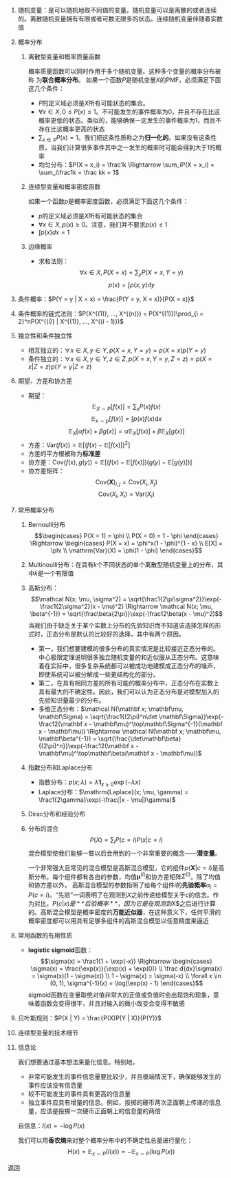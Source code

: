 1. 随机变量：是可以随机地取不同值的变量。随机变量可以是离散的或者连续的。离散随机变量拥有有限或者可数无限多的状态。连续随机变量伴随着实数值
2. 概率分布
    1. 离散型变量和概率质量函数

        概率质量函数可以同时作用于多个随机变量。这种多个变量的概率分布被称
为**联合概率分布**。
        如果一个函数$P$是随机变量$X$的PMF，必须满足下面这几个条件：
        - $P$的定义域必须是$X$所有可能状态的集合。
        - $\forall x \in X, 0 \le P(x) \le 1$。不可能发生的事件概率为0，并且不存在比这概率更低的状态。类似的，能够确保一定发生的事件概率为1，而且不存在比这概率更高的状态
        - $\sum_{x \in X}P(x) = 1$。我们把这条性质称之为**归一化的**。如果没有这条性质，当我们计算很多事件其中之一发生的概率时可能会得到大于1的概率
        - 均匀分布：$P(X = x_i) = \frac1k \Rightarrow \sum_iP(X = x_i) = \sum_i\frac1k = \frac kk = 1$
    2. 连续型变量和概率密度函数

        如果一个函数$p$是概率密度函数，必须满足下面这几个条件：
        - $p$的定义域必须是$X$所有可能状态的集合
        - $\forall x \in X, p(x) \ge 0$。注意，我们并不要求$p(x) \le 1$
        - $\int p(x)dx = 1$
    3. 边缘概率
        - 求和法则：
            $$\forall x \in X, P(X = x) = \sum_y P(X = x, Y = y)$$
            $$p(x) = \int p(x, y)\mathrm dy$$
3. 条件概率：$P(Y = y | X = x) = \frac{P(Y = y, X = x)}{P(X = x)}$
4. 条件概率的链式法则：$P(X^{(1)}, ..., X^{(n)}) = P(X^{(1)})\prod_{i = 2}^nP(X^{(i)} | X^{(1)}, ..., X^{(i - 1)})$
5. 独立性和条件独立性
    - 相互独立的：$\forall x \in X, y \in Y, p(X = x, Y = y) = p(X = x)p(Y = y)$
    - 条件独立的：$\forall x \in X, y \in Y, z \in Z, p(X = x, Y = y, Z = z) = p(X = x | Z = z)p(Y = y | Z = z)$
6. 期望、方差和协方差
    - 期望：
        $$\mathbb E_{X \sim P}[f(x)] = \sum_x P(x)f(x)$$
        $$\mathbb E_{x \sim p}[f(x)] = \int p(x)f(x)\mathrm dx$$
        $$\mathbb E_X[\alpha f(x) + \beta g(x)] = \alpha\mathbb E_X[f(x)] + \beta\mathbb E_X[g(x)]$$
    - 方差：$\mathrm{Var}(f(x)) = \mathbb E[(f(x) - \mathbb E[f(x)])^2]$
    - 方差的平方根被称为**标准差**
    - 协方差：$\mathrm{Cov}(f(x), g(y)) = \mathbb E[(f(x) - \mathbb E[f(x)])(g(y) - \mathbb E[g(y)])]$
    - 协方差矩阵：
        $$\mathrm{Cov}(\mathbf X)_{i, j} = \mathrm{Cov}(X_i, X_j)$$
        $$\mathrm{Cov}(X_i, X_i) = \mathrm{Var}(X_i)$$
7. 常用概率分布
    1. Bernoulli分布
        $$\begin{cases}
            P(X = 1) = \phi \\
            P(X = 0) = 1 - \phi
        \end{cases}
        \Rightarrow
        \begin{cases}
            P(X = x) = \phi^x(1 - \phi)^{1 - x} \\
            E[X] = \phi \\
            \mathrm{Var}(X) = \phi(1 - \phi)
        \end{cases}$$
    2. Multinoulli分布：在具有$k$个不同状态的单个离散型随机变量上的分布，其中$k$是一个有限值
    3. 高斯分布：
        $$\mathcal N(x; \mu, \sigma^2) = \sqrt{\frac1{2\pi\sigma^2}}\exp(-\frac1{2\sigma^2}(x - \mu)^2) \Rightarrow \mathcal N(x; \mu, \beta^{-1}) = \sqrt{\frac\beta{2\pi}}\exp(-\frac12\beta(x - \mu)^2)$$
        当我们由于缺乏关于某个实数上分布的先验知识而不知道该选择怎样的形式时，正态分布是默认的比较好的选择，其中有两个原因。
        - 第一，我们想要建模的很多分布的真实情况是比较接近正态分布的。中心极限定理说明很多独立随机变量的和近似服从正态分布。这意味着在实际中，很多复杂系统都可以被成功地建模成正态分布的噪声，即使系统可以被分解成一些更结构化的部分。
        - 第二，在具有相同方差的所有可能的概率分布中，正态分布在实数上具有最大的不确定性。因此，我们可以认为正态分布是对模型加入的先验知识量最少的分布。
        - 多维正态分布：$\mathcal N(\mathbf x; \mathbf\mu, \mathbf\Sigma) = \sqrt{\frac1{(2\pi)^n\det \mathbf\Sigma}}\exp(-\frac12(\mathbf x - \mathbf\mu)^\top\mathbf\Sigma^{-1}(\mathbf x - \mathbf\mu)) \Rightarrow \mathcal N(\mathbf x; \mathbf\mu, \mathbf\beta^{-1}) = \sqrt{\frac{\det\mathbf\beta}{(2\pi)^n}}\exp(-\frac12(\mathbf x - \mathbf\mu)^\top\mathbf\beta(\mathbf x - \mathbf\mu))$
    4. 指数分布和Laplace分布
        - 指数分布：$p(x; \lambda) = \lambda\mathbf 1_{x \ge 0}\exp(-\lambda x)$
        - Laplace分布：$\mathrm{Laplace}(x; \mu, \gamma) = \frac1{2\gamma}\exp(-\frac{|x - \mu|}\gamma)$
    5. Dirac分布和经验分布
    6. 分布的混合
        $$P(X) = \sum_iP(c = i)P(x | c = i)$$
        混合模型使我们能够一瞥以后会用到的一个非常重要的概念——**潜变量**。
        
        一个非常强大且常见的混合模型是高斯混合模型，它的组件$p(\mathbf X | c = i)$是高斯分布。每个组件都有各自的参数，均值$\mathbf\mu^{(i)}$和协方差矩阵$\Sigma^{(i)}$。除了均值和协方差以外， 高斯混合模型的参数指明了给每个组件$i$的**先验概率**$\alpha_i = P(c = i)$。“先验”一词表明了在观测到$X$之前传递给模型关于$c$的信念。作为对比，$P(c | x) 是**后验概率**，因为它是在观测到$X$之后进行计算的。高斯混合模型是概率密度的**万能近似器**，在这种意义下，任何平滑的概率密度都可以用具有足够多组件的高斯混合模型以任意精度来逼近
8. 常用函数的有用性质
    - **logistic sigmoid**函数：
        $$\sigma(x) = \frac1{1 + \exp(-x)} \Rightarrow
        \begin{cases}
            \sigma(x) = \frac{\exp(x)}{\exp(x) + \exp(0)} \\
            \frac d{dx}\sigma(x) = \sigma(x)(1 - \sigma(x)) \\
            1 - \sigma(x) = \sigma(-x) \\
            \forall x \in (0, 1), \sigma^{-1}(x) = \log(\exp(x) - 1)
        \end{cases}$$
        sigmoid函数在变量取绝对值非常大的正值或负值时会出现饱和现象，意味着函数会变得很平，并且对输入的微小改变会变得不敏感

9. 贝叶斯规则：$P(X | Y) = \frac{P(X)P(Y | X)}{P(Y)}$
10. 连续型变量的技术细节
11. 信息论

    我们想要通过基本想法来量化信息。特别地，
    - 非常可能发生的事件信息量要比较少，并且极端情况下，确保能够发生的事件应该没有信息量
    - 较不可能发生的事件具有更高的信息量
    - 独立事件应具有增量的信息。例如，投掷的硬币两次正面朝上传递的信息量，应该是投掷一次硬币正面朝上的信息量的两倍
    
    自信息：$I(x) = -\log P(x)$
    
    我们可以用**香农熵**来对整个概率分布中的不确定性总量进行量化：
    $$H(x) = \mathbb E_{x \sim P}(I(x)) = -\mathbb E_{x \sim P}(\log P(x))$$

[返回](readme.md)